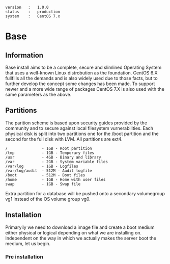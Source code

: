     version   :   1.0.0
    status    :   production
    system    :   CentOS 7.x

# Base #

## Information ##
Base install aims to be a complete, secure and slimlined Operating System
that uses a well-known Linux distrobution as the foundation. CentOS 6.X 
fullfills all the demands and is also widely used due to those facts, but
to further develop the concept some changes has been made. To support newer
and a more wide range of packages CentOS 7.X is also used with the same
parameters as the above.

## Partitions ##
The parition scheme is based upon security guides provided by the community
and to secure against local filesystem vurnerabilities. Each physical disk
is split into two partitions one for the /boot partition and the second for
the full disk with LVM. All partitions are ext4.

    /               - 1GB - Root partition
    /tmp            - 1GB - Temporary files
    /usr            - 4GB - Binary and library
    /var            - 2GB - System variable files
    /var/log        - 1GB - Logfiles
    /var/log/audit  - 512M - Audit logfile
    /boot           - 512M - Boot files
    /home           - 1GB - Home with user files
    swap            - 1GB - Swap file

Extra partition for a database will be pushed onto a secondary volumegroup
vg1 instead of the OS volume group vg0.

## Installation ##
Primaryily we need to download a image file and create a boot medium either
physical or logical depending on what we are installing on. Independent on 
the way in which we actually makes the server boot the medium, let us begin.

### Pre installation ###


